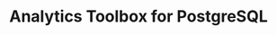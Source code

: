 ---
title: Analytics Toolbox for PostgreSQL
description: "Unlock Spatial Analytics in PostgreSQL"
icon: "/img/icons/postgres-analytics-toolbox.png"
repoUrl: https://github.com/CartoDB/analytics-toolbox-core

url: analytics-toolbox-postgres
indexPage: "overview/getting-started.md"

cascade:
  basePath: analytics-toolbox-postgres
  menu:
    - title: "Overview"
      folder:
        - title: "Getting started"
        - title: "Tilesets"
        - title: "Spatial indexes"
    - title: "Examples"
    - title: "SQL Reference"
      folder:
        - title: "Overview"
        - title: "quadbin"
        - title: "tiler"
    - title: "Release notes"
---